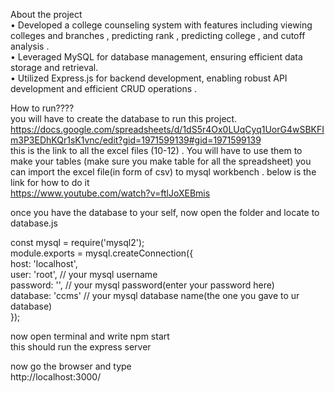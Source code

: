 About the project  
• Developed a college counseling system with features including viewing colleges and branches , predicting
rank , predicting college , and cutoff analysis .  
• Leveraged MySQL for database management, ensuring efficient data storage and retrieval.  
• Utilized Express.js for backend development, enabling robust API development and efficient CRUD operations .  




How to run????  
you will have to create the database to run this project.  
https://docs.google.com/spreadsheets/d/1dS5r4Ox0LUqCyq1UorG4wSBKFIm3P3EDhKQr1sK1vnc/edit?gid=1971599139#gid=1971599139  
this is the link to all the excel files (10-12) . You will have to use them to make your tables (make sure you make table for all the spreadsheet)
you can import the excel file(in form of csv) to mysql workbench . below is the link for how to do it  
https://www.youtube.com/watch?v=ftlJoXEBmis  

once you have the database to your self, now open the folder and locate to database.js

const mysql = require('mysql2');  
module.exports = mysql.createConnection({  
    host: 'localhost',  
    user: 'root',    // your mysql username  
    password: '',    // your mysql password(enter your password here)  
    database: 'ccms'   // your mysql database name(the one you gave to ur database)  
    });

now open terminal and write npm start  
this should run the express server  


now go the browser and type  
http://localhost:3000/
